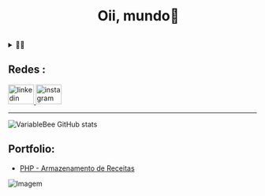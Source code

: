 <!--título-->
<div id="user-content-toc">
  <ul align="center">
    <summary><h1 style="display: inline-block">Oii, mundo🐷</h1></summary>
</div>


<!-- Apresentação -->
<details>

  <summary>👨‍💻</summary>

  - ⚡ Oii, eu sou a Maria. Tenho 20 anos e atualmente estudo Engenharia de Software.

</details>

<!-- Links -->
## Redes :
<div align="left">
  <a href="https://www.linkedin.com/in/maria-carolina-616125211/" target="_blank">
    <img src="https://raw.githubusercontent.com/maurodesouza/profile-readme-generator/master/src/assets/icons/social/linkedin/default.svg" width="52" height="40" alt="linkedin logo"  />
  </a>
  <a href="https://www.instagram.com/mariacarolh_/" target="_blank">
    <img src="https://raw.githubusercontent.com/maurodesouza/profile-readme-generator/master/src/assets/icons/social/instagram/default.svg" width="52" height="40" alt="instagram logo"  />
  </a>
</div>

---

<!-- GithubStats -->
![VariableBee GitHub stats](https://github-readme-stats.vercel.app/api?username=mariacarolh&show_icons=true&theme=gotham)

<!-- Portfolio -->
## Portfolio:
- [PHP - Armazenamento de Receitas](https://github.com/mariacarolh/Projeto-Receita)

<!-- GIF -->
<p align="left">
  <img align="center" src="https://media.giphy.com/media/QDjpIL6oNCVZ4qzGs7/giphy.gif" alt="Imagem">
</p>


